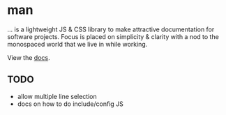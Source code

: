 # man

… is a lightweight JS &amp; CSS library to make attractive documentation for software projects. Focus is placed on simplicity & clarity with a nod to the monospaced world that we live in while working.

View the [docs](http://davidfmiller.github.io/man).

## TODO
- allow multiple line selection
- docs on how to do include/config JS